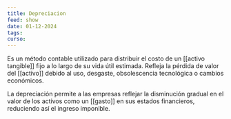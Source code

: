 ```yaml
---
title: Depreciacion
feed: show
date: 01-12-2024
tags: 
curso:
---
```

Es un método contable utilizado para distribuir el costo de un [[activo tangible]] fijo a lo largo de su vida útil estimada. Refleja la pérdida de valor del [[activo]] debido al uso, desgaste, obsolescencia tecnológica o cambios económicos. 

La depreciación permite a las empresas reflejar la disminución gradual en el valor de los activos como un [[gasto]] en sus estados financieros, reduciendo así el ingreso imponible.